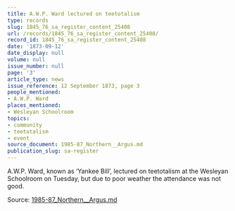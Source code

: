 ```yaml
---
title: A.W.P. Ward lectured on teetotalism
type: records
slug: 1845_76_sa_register_content_25408
url: /records/1845_76_sa_register_content_25408/
record_id: 1845_76_sa_register_content_25408
date: '1873-09-12'
date_display: null
volume: null
issue_number: null
page: '3'
article_type: news
issue_reference: 12 September 1873, page 3
people_mentioned:
- A.W.P. Ward
places_mentioned:
- Wesleyan Schoolroom
topics:
- community
- teetotalism
- event
source_document: 1985-87_Northern__Argus.md
publication_slug: sa-register
---
```


A.W.P. Ward, known as ‘Yankee Bill’, lectured on teetotalism at the Wesleyan Schoolroom on Tuesday, but due to poor weather the attendance was not good.

Source: [1985-87_Northern__Argus.md](/downloads/markdown/1985-87_Northern__Argus.md)
